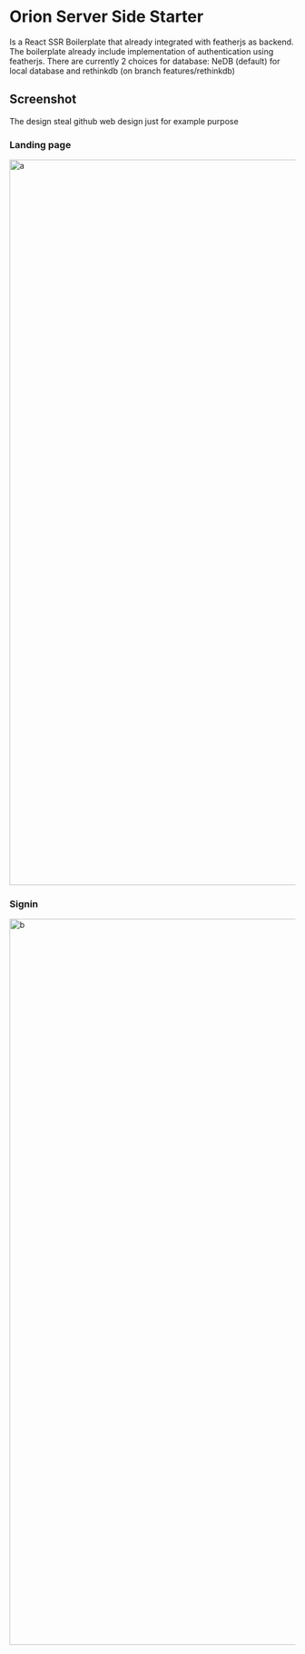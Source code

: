 # Orion Server Side Starter
Is a React SSR Boilerplate that already integrated with featherjs as backend. The boilerplate already include implementation of authentication using featherjs. There are currently 2 choices for database: NeDB (default) for local database and rethinkdb (on branch features/rethinkdb)

## Screenshot
The design steal github web design just for example purpose
### Landing page
<img width="1279" alt="a" src="https://user-images.githubusercontent.com/6884679/33422573-bb17c056-d5e8-11e7-88ec-fdd99cdd0682.png">

### Signin
<img width="1280" alt="b" src="https://user-images.githubusercontent.com/6884679/33422582-c3c6e100-d5e8-11e7-860c-86ccddd90569.png">
